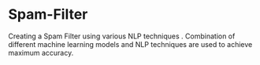 # Spam-Filter
Creating a Spam Filter using various NLP techniques . Combination of different machine learning models and NLP techniques are used to achieve maximum accuracy.
